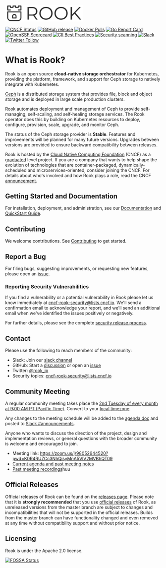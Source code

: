 <img alt="Rook" src="Documentation/media/logo.svg" width="50%" height="50%">

[![CNCF Status](https://img.shields.io/badge/cncf%20status-graduated-blue.svg)](https://www.cncf.io/projects)
[![GitHub release](https://img.shields.io/github/release/rook/rook/all.svg)](https://github.com/rook/rook/releases)
[![Docker Pulls](https://img.shields.io/docker/pulls/rook/ceph)](https://hub.docker.com/u/rook)
[![Go Report Card](https://goreportcard.com/badge/github.com/rook/rook)](https://goreportcard.com/report/github.com/rook/rook)
[![OpenSSF Scorecard](https://api.securityscorecards.dev/projects/github.com/rook/rook/badge)](https://scorecard.dev/viewer/?uri=github.com/rook/rook)
[![CII Best Practices](https://bestpractices.coreinfrastructure.org/projects/1599/badge)](https://bestpractices.coreinfrastructure.org/projects/1599)
[![Security scanning](https://github.com/rook/rook/actions/workflows/snyk.yaml/badge.svg)](https://github.com/rook/rook/actions/workflows/snyk.yaml)
[![Slack](https://img.shields.io/badge/rook-slack-blue)](https://slack.rook.io)
[![Twitter Follow](https://img.shields.io/twitter/follow/rook_io.svg?style=social&label=Follow)](https://twitter.com/intent/follow?screen_name=rook_io&user_id=788180534543339520)

# What is Rook?

Rook is an open source **cloud-native storage orchestrator** for Kubernetes, providing the platform, framework, and support for Ceph storage to natively integrate with Kubernetes.

[Ceph](https://ceph.com/) is a distributed storage system that provides file, block and object storage and is deployed in large scale production clusters.

Rook automates deployment and management of Ceph to provide self-managing, self-scaling, and self-healing storage services.
The Rook operator does this by building on Kubernetes resources to deploy, configure, provision, scale, upgrade, and monitor Ceph.

The status of the Ceph storage provider is **Stable**. Features and improvements will be planned for many future versions. Upgrades between versions are provided to ensure backward compatibility between releases.

Rook is hosted by the [Cloud Native Computing Foundation](https://cncf.io) (CNCF) as a [graduated](https://www.cncf.io/announcements/2020/10/07/cloud-native-computing-foundation-announces-rook-graduation/) level project. If you are a company that wants to help shape the evolution of technologies that are container-packaged, dynamically-scheduled and microservices-oriented, consider joining the CNCF. For details about who's involved and how Rook plays a role, read the CNCF [announcement](https://www.cncf.io/blog/2018/01/29/cncf-host-rook-project-cloud-native-storage-capabilities).

## Getting Started and Documentation

For installation, deployment, and administration, see our [Documentation](https://rook.github.io/docs/rook/latest-release) and [QuickStart Guide](https://rook.github.io/docs/rook/latest-release/Getting-Started/quickstart).

## Contributing

We welcome contributions. See [Contributing](CONTRIBUTING.md) to get started.

## Report a Bug

For filing bugs, suggesting improvements, or requesting new features, please open an [issue](https://github.com/rook/rook/issues).

### Reporting Security Vulnerabilities

If you find a vulnerability or a potential vulnerability in Rook please let us know immediately at
[cncf-rook-security@lists.cncf.io](mailto:cncf-rook-security@lists.cncf.io). We'll send a confirmation email to acknowledge your
report, and we'll send an additional email when we've identified the issues positively or
negatively.

For further details, please see the complete [security release process](SECURITY.md).

## Contact

Please use the following to reach members of the community:

-   Slack: Join our [slack channel](https://slack.rook.io)
-   GitHub: Start a [discussion](https://github.com/rook/rook/discussions) or open an [issue](https://github.com/rook/rook/issues)
-   Twitter: [@rook_io](https://twitter.com/rook_io)
-   Security topics: [cncf-rook-security@lists.cncf.io](#reporting-security-vulnerabilities)

## Community Meeting

A regular community meeting takes place the [2nd Tuesday of every month at 9:00 AM PT (Pacific Time)](https://zoom.us/j/98052644520?pwd=K0R4RUZCc3NhQisyMnA5VlV2MVBhQT09).
Convert to your [local timezone](http://www.thetimezoneconverter.com/?t=9:00&tz=PT%20%28Pacific%20Time%29).

Any changes to the meeting schedule will be added to the [agenda doc](https://docs.google.com/document/d/1exd8_IG6DkdvyA0eiTtL2z5K2Ra-y68VByUUgwP7I9A/edit?usp=sharing) and posted to [Slack #announcements](https://rook-io.slack.com/messages/C76LLCEE7/).

Anyone who wants to discuss the direction of the project, design and implementation reviews, or general questions with the broader community is welcome and encouraged to join.

-   Meeting link: <https://zoom.us/j/98052644520?pwd=K0R4RUZCc3NhQisyMnA5VlV2MVBhQT09>
-   [Current agenda and past meeting notes](https://docs.google.com/document/d/1exd8_IG6DkdvyA0eiTtL2z5K2Ra-y68VByUUgwP7I9A/edit?usp=sharing)
-   [Past meeting recordings](https://www.youtube.com/playlist?list=PLP0uDo-ZFnQP6NAgJWAtR9jaRcgqyQKVy)huu

## Official Releases

Official releases of Rook can be found on the [releases page](https://github.com/rook/rook/releases).
Please note that it is **strongly recommended** that you use [official releases](https://github.com/rook/rook/releases) of Rook, as unreleased versions from the master branch are subject to changes and incompatibilities that will not be supported in the official releases.
Builds from the master branch can have functionality changed and even removed at any time without compatibility support and without prior notice.

## Licensing

Rook is under the Apache 2.0 license.

[![FOSSA Status](https://app.fossa.io/api/projects/git%2Bgithub.com%2Frook%2Frook.svg?type=large)](https://app.fossa.io/projects/git%2Bgithub.com%2Frook%2Frook?ref=badge_large)
